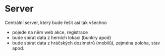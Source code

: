 # Server

Centrální server, který bude řešit asi tak všechno 

* pojede na něm web akce, registrace
* bude sbírat data z herních lokací (bunkry apod)
* bude sbírat data z hráčských dozimetrů (mobilů), zejména poloha, stav apod. 
